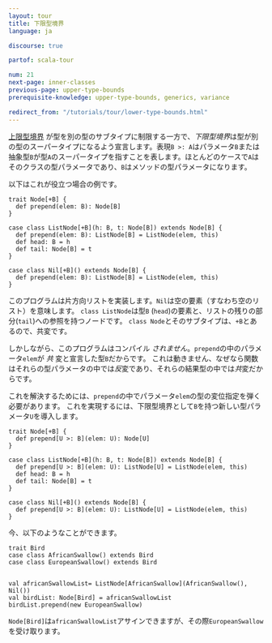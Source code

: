 ```yaml
---
layout: tour
title: 下限型境界
language: ja

discourse: true

partof: scala-tour

num: 21
next-page: inner-classes
previous-page: upper-type-bounds
prerequisite-knowledge: upper-type-bounds, generics, variance

redirect_from: "/tutorials/tour/lower-type-bounds.html"
---
```


 [上限型境界](upper-type-bounds.html) が型を別の型のサブタイプに制限する一方で、*下限型境界*は型が別の型のスーパータイプになるよう宣言します。表現`B >: A`はパラメータ`B`または抽象型`B`が型`A`のスーパータイプを指すことを表します。ほとんどのケースで`A`はそのクラスの型パラメータであり、`B`はメソッドの型パラメータになります。

以下はこれが役立つ場合の例です。 

```tut:fail
trait Node[+B] {
  def prepend(elem: B): Node[B]
}

case class ListNode[+B](h: B, t: Node[B]) extends Node[B] {
  def prepend(elem: B): ListNode[B] = ListNode(elem, this)
  def head: B = h
  def tail: Node[B] = t
}

case class Nil[+B]() extends Node[B] {
  def prepend(elem: B): ListNode[B] = ListNode(elem, this)
}
```

このプログラムは片方向リストを実装します。`Nil`は空の要素（すなわち空のリスト）を意味します。
`class ListNode`は型`B` (`head`)の要素と、リストの残りの部分(`tail`)への参照を持つノードです。
`class Node`とそのサブタイプは、`+B`とあるので、共変です。

しかしながら、このプログラムはコンパイル _されません_。`prepend`の中のパラメータ`elem`が *共* 変と宣言した型`B`だからです。
これは動きません、なぜなら関数はそれらの型パラメータの中では*反*変であり、それらの結果型の中では*共*変だからです。

これを解決するためには、`prepend`の中でパラメータ`elem`の型の変位指定を弾く必要があります。
これを実現するには、下限型境界として`B`を持つ新しい型パラメータ`U`を導入します。

```tut
trait Node[+B] {
  def prepend[U >: B](elem: U): Node[U]
}

case class ListNode[+B](h: B, t: Node[B]) extends Node[B] {
  def prepend[U >: B](elem: U): ListNode[U] = ListNode(elem, this)
  def head: B = h
  def tail: Node[B] = t
}

case class Nil[+B]() extends Node[B] {
  def prepend[U >: B](elem: U): ListNode[U] = ListNode(elem, this)
}
```

今、以下のようなことができます。
```tut
trait Bird
case class AfricanSwallow() extends Bird
case class EuropeanSwallow() extends Bird


val africanSwallowList= ListNode[AfricanSwallow](AfricanSwallow(), Nil())
val birdList: Node[Bird] = africanSwallowList
birdList.prepend(new EuropeanSwallow)
```
`Node[Bird]`は`africanSwallowList`アサインできますが、その際`EuropeanSwallow`を受け取ります。

